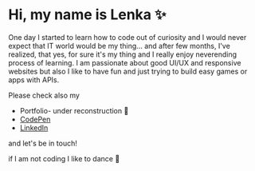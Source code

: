 # Hi, my name is Lenka :sparkles:

One day I started to learn how to code out of curiosity and I would never expect that IT world would be my thing... and after few months, I've realized, that yes, for sure it's my thing and I really enjoy neverending process of learning. 
I am passionate about good UI/UX and responsive websites but also I like to have fun and just trying to build easy games or apps with APIs. 

Please check also my 
- Portfolio- under reconstruction :hammer: 
- [CodePen](https://codepen.io/LenkaPuf) 
- [LinkedIn](https://www.linkedin.com/in/lenkafuksova82878/)

and let's be in touch! 

if I am not coding I like to dance :dancer:
